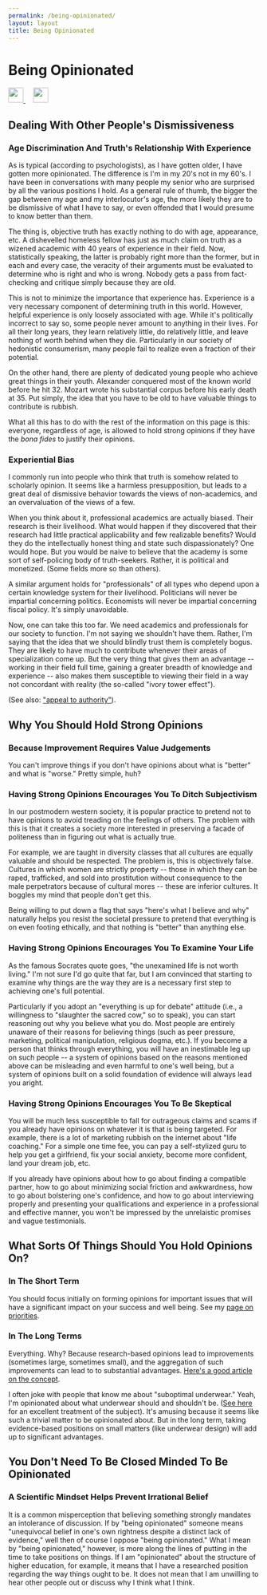 ```yaml
---
permalink: /being-opinionated/
layout: layout
title: Being Opinionated
---
```


<div class="center">

   <h1>Being Opinionated</h1>
   
   <a href="https://github.com/StevenTammen/steventammen.github.io/edit/master/pages/being-opinionated.md" target="_blank">
     <img src="https://steventammen.github.io/assets/images/GitHub.png" height="30" width="30">
   </a> &nbsp; &nbsp;
   
   <a href="http://prose.io/#StevenTammen/steventammen.github.io/edit/master/pages/being-opinionated.md" target="_blank">
     <img src="https://steventammen.github.io/assets/images/Prose.png" height="30" width="30">
   </a>
   
</div>

## Dealing With Other People's Dismissiveness

### Age Discrimination And Truth's Relationship With Experience

As is typical (according to psychologists), as I have gotten older, I have gotten more opinionated. The difference is I'm in my 20's not in my 60's. I have been in conversations with many people my senior who are surprised by all the various positions I hold. As a general rule of thumb, the bigger the gap between my age and my interlocutor's age, the more likely they are to be dismissive of what I have to say, or even offended that I would presume to know better than them.

The thing is, objective truth has exactly nothing to do with age, appearance, etc. A dishevelled homeless fellow has just as much claim on truth as a wizened academic with 40 years of experience in their field. Now, statistically speaking, the latter is probably right more than the former, but in each and every case, the veracity of their arguments must be evaluated to determine who is right and who is wrong. Nobody gets a pass from fact-checking and critique simply because they are old.

This is not to minimize the importance that experience has. Experience is a very necessary component of determining truth in this world. However, helpful experience is only loosely associated with age. While it's politically incorrect to say so, some people never amount to anything in their lives. For all their long years, they learn relatively little, do relatively little, and leave nothing of worth behind when they die. Particularly in our society of hedonistic consumerism, many people fail to realize even a fraction of their potential.

On the other hand, there are plenty of dedicated young people who achieve great things in their youth. Alexander conquered most of the known world before he hit 32. Mozart wrote his substantial corpus before his early death at 35. Put simply, the idea that you have to be old to have valuable things to contribute is rubbish.

What all this has to do with the rest of the information on this page is this: everyone, regardless of age, is allowed to hold strong opinions if they have the *bona fides* to justify their opinions.

### Experiential Bias

I commonly run into people who think that truth is somehow related to scholarly opinion. It seems like a harmless presupposition, but leads to a great deal of dismissive behavior towards the views of non-academics, and an overvaluation of the views of a few.

When you think about it, professional academics are actually biased. Their research is their livelihood. What would happen if they discovered that their research had little practical applicability and few realizable benefits? Would they do the intellectually honest thing and state such dispassionately? One would hope. But you would be naive to believe that the academy is some sort of self-policing body of truth-seekers. Rather, it is political and monetized. (Some fields more so than others).

A similar argument holds for "professionals" of all types who depend upon a certain knowledge system for their livelihood. Politicians will never be impartial concerning politics. Economists will never be impartial concerning fiscal policy. It's simply unavoidable.

Now, one can take this too far. We need academics and professionals for our society to function. I'm not saying we shouldn't have them. Rather, I'm saying that the idea that we should blindly trust them is completely bogus. They are likely to have much to contribute whenever their areas of specialization come up. But the very thing that gives them an advantage -- working in their field full time, gaining a greater breadth of knowledge and experience -- also makes them susceptible to viewing their field in a way not concordant with reality (the so-called "ivory tower effect").

(See also: ["appeal to authority"](https://en.wikipedia.org/wiki/Argument_from_authority)).

## Why You Should Hold Strong Opinions

### Because Improvement Requires Value Judgements

You can't improve things if you don't have opinions about what is "better" and what is "worse." Pretty simple, huh?

### Having Strong Opinions Encourages You To Ditch Subjectivism

In our postmodern western society, it is popular practice to pretend not to have opinions to avoid treading on the feelings of others. The problem with this is that it creates a society more interested in preserving a facade of politeness than in figuring out what is actually true.

For example, we are taught in diversity classes that all cultures are equally valuable and should be respected. The problem is, this is objectively false. Cultures in which women are strictly property -- those in which they can be raped, trafficked, and sold into prostitution without consequence to the male perpetrators because of cultural mores -- these are inferior cultures. It boggles my mind that people don't get this.

Being willing to put down a flag that says "here's what I believe and why" naturally helps you resist the societal pressure to pretend that everything is on even footing ethically, and that nothing is "better" than anything else.

### Having Strong Opinions Encourages You To Examine Your Life

As the famous Socrates quote goes, "the unexamined life is not worth living." I'm not sure I'd go quite that far, but I am convinced that starting to examine why things are the way they are is a necessary first step to achieving one's full potential.

Particularly if you adopt an "everything is up for debate" attitude (i.e., a willingness to "slaughter the sacred cow," so to speak), you can start reasoning out why you believe what you do. Most people are entirely unaware of their reasons for believing things (such as peer pressure, marketing, political manipulation, religious dogma, etc.). If you become a person that thinks through everything, you will have an inestimable leg up on such people -- a system of opinions based on the reasons mentioned above can be misleading and even harmful to one's well being, but a system of opinions built on a solid foundation of evidence will always lead you aright.

### Having Strong Opinions Encourages You To Be Skeptical

You will be much less susceptible to fall for outrageous claims and scams if you already have opinions on whatever it is that is being targeted. For example, there is a lot of marketing rubbish on the internet about "life coaching." For a simple one time fee, you can pay a self-stylized guru to help you get a girlfriend, fix your social anxiety, become more confident, land your dream job, etc.

If you already have opinions about how to go about finding a compatible partner, how to go about minimizing social friction and awkwardness, how to go about bolstering one's confidence, and how to go about interviewing properly and presenting your qualifications and experience in a professional and effective manner, you won't be impressed by the unrelaistic promises and vague testimonials.

## What Sorts Of Things Should You Hold Opinions On?

### In The Short Term

You should focus initially on forming opinions for important issues that will have a significant impact on your success and well being. See my [page on priorities](https://steventammen.com/priorities/).

### In The Long Terms

Everything. Why? Because research-based opinions lead to improvements (sometimes large, sometimes small), and the aggregation of such improvements can lead to to substantial advantages. [Here's a good article on the concept](https://blog.bufferapp.com/what-would-happen-if-you-improved-everything-by-1-the-science-of-marginal-gains).

I often joke with people that know me about "suboptimal underwear." Yeah, I'm opinionated about what underwear should and shouldn't be. ([See here](http://snarkynomad.com/the-best-mens-underwear-for-every-guy-out-there/) for an excellent treatment of the subject). It's amusing because it seems like such a trivial matter to be opinionated about. But in the long term, taking evidence-based positions on small matters (like underwear design) will add up to significant advantages.

## You Don't Need To Be Closed Minded To Be Opinionated

### A Scientific Mindset Helps Prevent Irrational Belief

It is a common misperception that believing something strongly mandates an intolerance of discussion. If by "being opinionated" someone means "unequivocal belief in one's own rightness despite a distinct lack of evidence," well then of course I oppose "being opinionated." What I mean by "being opinionated," however, is more along the lines of putting in the time to take positions on things. If I am "opinionated" about the structure of higher education, for example, it means that I have a researched position regarding the way things ought to be. It does not mean that I am unwilling to hear other people out or discuss why I think what I think.
